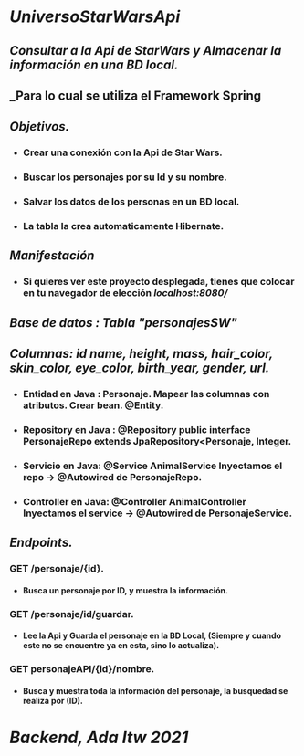 

# _UniversoStarWarsApi_
## _Consultar a la Api de StarWars y Almacenar la información en una BD local._
## _Para lo cual se utiliza el Framework Spring

## _Objetivos._
- ### Crear una conexión con la Api de Star Wars.
* ### Buscar los personajes por su Id y su nombre.
- ### Salvar los datos de los personas en un BD local.
* ### La tabla la crea automaticamente Hibernate.

## _Manifestación_
- ### Si quieres ver  este proyecto desplegada, tienes que colocar en tu navegador de elección  _localhost:8080/_

## _Base de datos : Tabla  "personajesSW"_
## _Columnas: id name, height, mass, hair_color, skin_color, eye_color, birth_year, gender, url._

* ### Entidad en Java : Personaje. Mapear las columnas con atributos. Crear bean. @Entity.
* ### Repository en Java : @Repository public interface PersonajeRepo extends JpaRepository<Personaje, Integer.
* ### Servicio en Java: @Service AnimalService Inyectamos el repo -> @Autowired de PersonajeRepo.
* ### Controller en Java: @Controller AnimalController Inyectamos el service -> @Autowired de PersonajeService.

## _Endpoints._
### GET /personaje/{id}.
  * #### Busca un personaje por ID, y muestra la información.    
### GET /personaje/id/guardar.
  * #### Lee la Api y Guarda el personaje en la BD Local, (Siempre y cuando este no se encuentre ya en esta, sino lo actualiza).
### GET personajeAPI/{id}/nombre.
  * #### Busca y muestra toda la información del personaje, la busquedad se realiza por (ID).
  
  
# _Backend, Ada Itw 2021_

